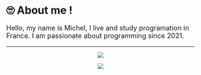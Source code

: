 # 🙄 About me !
<p style="font-size: 18px;">
Hello, my name is Michel, I live and study programation in France. I am passionate about programming since 2021.
</p>

---

<p align="center">
  <img src="https://skillicons.dev/icons?i=html,css,javascript,php,mysql&perline=5" />
</p>
<p align="center">
  <img src="https://skillicons.dev/icons?i=next,react,vue,tailwind,prisma&perline=5" />
</p>
